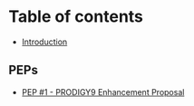 # Table of contents

* [Introduction](README.md)

## PEPs

* [PEP #1 - PRODIGY9 Enhancement Proposal](peps/pep-1-prodigy9-enhancement-proposal.md)
